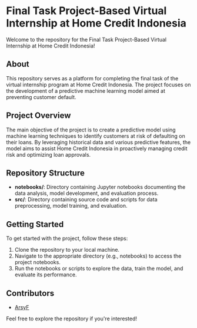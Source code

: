 # Final Task Project-Based Virtual Internship at Home Credit Indonesia

Welcome to the repository for the Final Task Project-Based Virtual Internship at Home Credit Indonesia!

## About
This repository serves as a platform for completing the final task of the virtual internship program at Home Credit Indonesia. The project focuses on the development of a predictive machine learning model aimed at preventing customer default.

## Project Overview
The main objective of the project is to create a predictive model using machine learning techniques to identify customers at risk of defaulting on their loans. By leveraging historical data and various predictive features, the model aims to assist Home Credit Indonesia in proactively managing credit risk and optimizing loan approvals.

## Repository Structure
- **notebooks/**: Directory containing Jupyter notebooks documenting the data analysis, model development, and evaluation process.
- **src/**: Directory containing source code and scripts for data preprocessing, model training, and evaluation.

## Getting Started
To get started with the project, follow these steps:
1. Clone the repository to your local machine.
2. Navigate to the appropriate directory (e.g., notebooks) to access the project notebooks.
3. Run the notebooks or scripts to explore the data, train the model, and evaluate its performance.

## Contributors
- [ArsyF](https://github.com/arsyfpro)


Feel free to explore the repository if you're interested!
